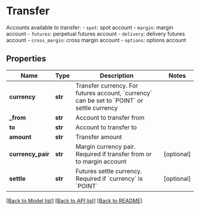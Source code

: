 # Transfer

Accounts available to transfer:  - `spot`: spot account - `margin`: margin account - `futures`: perpetual futures account - `delivery`: delivery futures account - `cross_margin`: cross margin account - `options`: options account
## Properties
Name | Type | Description | Notes
------------ | ------------- | ------------- | -------------
**currency** | **str** | Transfer currency. For futures account, &#x60;currency&#x60; can be set to &#x60;POINT&#x60; or settle currency | 
**_from** | **str** | Account to transfer from | 
**to** | **str** | Account to transfer to | 
**amount** | **str** | Transfer amount | 
**currency_pair** | **str** | Margin currency pair. Required if transfer from or to margin account | [optional] 
**settle** | **str** | Futures settle currency. Required if &#x60;currency&#x60; is &#x60;POINT&#x60; | [optional] 

[[Back to Model list]](../README.md#documentation-for-models) [[Back to API list]](../README.md#documentation-for-api-endpoints) [[Back to README]](../README.md)


